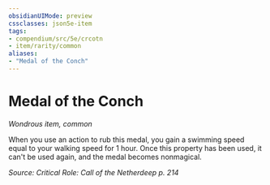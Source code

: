 ```yaml
---
obsidianUIMode: preview
cssclasses: json5e-item
tags:
- compendium/src/5e/crcotn
- item/rarity/common
aliases: 
- "Medal of the Conch"
---
```

# Medal of the Conch
*Wondrous item, common*  


When you use an action to rub this medal, you gain a swimming speed equal to your walking speed for 1 hour. Once this property has been used, it can't be used again, and the medal becomes nonmagical.

*Source: Critical Role: Call of the Netherdeep p. 214*